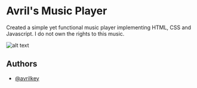 
# Avril's Music Player

Created a simple yet functional music player implementing HTML, CSS and Javascript.
I do not own the rights to this music.

![alt text](https://github.com/avrilkey/avrilsmusicplayer/blob/master/musicreadme.jpg)

## Authors

- [@avrilkey](https://www.github.com/avrilkey)

  
